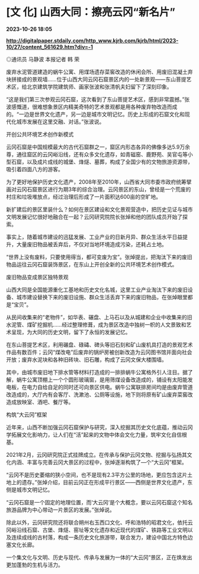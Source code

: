 # [文 化] 山西大同：擦亮云冈“新名片”

**2023-10-26 18:05**

**http://digitalpaper.stdaily.com/http_www.kjrb.com/kjrb/html/2023-10/27/content_561629.htm?div=-1**

 ◎通讯员 马静波 本报记者 韩 荣

 废弃水泥管道建造的蜗牛公寓、用煤场遗存菜窖改造的休闲会所、用废旧混凝土弃块拼接成的景观墙……位于山西大同云冈石窟景区内的一处新景观——东山菩提艺术区，给北京建筑学院建筑师、画家张波和张清帆夫妇留下了深刻印象。

 “这是我们第三次参观云冈石窟，这次看到了东山菩提艺术区，感到非常震撼。”张波感慨道，很难想象景区内精美奇特的艺术景观都是用各种废弃物改造而成的。“一边是世界文化遗产，另一边是城市文明记忆。历史上形成的石窟文化和现代化城市发展在这里交融、对话。”张波说。

 开创公共环境艺术创作新模式

 云冈石窟是中国规模最大的古代石窟群之一，窟区内形态各异的佛像多达5.9万余尊，通往窟区的云冈峪沿线，还有众多文化遗存，如青磁窑、鹿野苑、吴官屯等小型石窟，以及成片成线的城堡、烽燧、墓葬，构成了全国少有的文物旅游资源带，吸引着四面八方的游客。

 为了更好地保护历史文化遗产，2008年至2010年，山西省大同市委市政府统筹擘画对云冈石窟景区进行为期3年的综合治理。云冈景区的东山，曾经是一个荒废的村庄和垃圾堆放点，经过治理后形成了一片面积达600亩的空旷地。

 新扩建后的景区里装什么？如何在景区建设和文化景观营造中，把历史见证与城市文明发展记忆很好地融合在一起？云冈研究院院长张焯和他的团队成员开始了探索。

 事实上，随着城市建设的迅猛发展、工业产业的日新月异、群众生活水平日益提升，大量废旧物品被丢弃后，不仅对当地环境造成污染，还耗占土地。

 “世界上没有废料，只要使用得当，都可变废为宝”。张焯提出，把淘汰下来的废旧物品运往云冈石窟装饰景区，在东山上开创全新的公共环境艺术创作模式。

 废旧物品变成景区独特景观

 山西大同是全国能源重化工基地和历史文化名城，这里工业产业淘汰下来的废旧设备、城市建设替换下来的废旧设施、群众生活丢弃下来的废旧物品，在张焯眼里都是“宝贝”。

 从民间收集来的“老物件”，如华表、碾盘、上马石以及从城建和企业中收集来的旧水泥管、煤矿挖掘机……经过整理修葺，成为景区改造中独树一帜的人文景致和艺术呈现，为大同的历史文明，留下了永恒的发展记忆。

 在东山菩提艺术区，利用碾盘、碌碡、碑头等旧石刻和矿山废机具打造的景观艺术作品有数百件；云冈“煤改电”后废弃的锅炉房被创新改造为云冈图书馆并面向社会开放；废弃水泥块和各种旧砖块、旧石雕，构成了云冈文保大楼围墙。

 其中，由城市废旧地下排水管等材料打造成的一排排蜗牛公寓格外引人注目。据了解，蜗牛公寓顶棚上一个个圆形玻璃窗，是用筛煤设备改造成的，铺设有太阳能发电板，在电力自给自足的同时还可向景区供电。蜗牛公寓联排房间均是由废弃管道改造成的，大厅内有会客厅、洗漱池、公厕等设施，地下则将原有矿山废弃菜窖改造成放映室、酒吧、餐厅等。

 构筑“大云冈”框架

 近年来，山西不断加强云冈石窟保护与研究，深入挖掘其历史文化底蕴，推动云冈学拓展文化影响力，让人们在“活”起来的文物中体会文化力量，筑牢文化自信根基。

 2021年2月，云冈研究院正式挂牌成立。在传承与保护云冈文物、挖掘与弘扬其文化内涵、丰富与完善云冈大景区的过程中，张焯逐渐构筑了—个“大云冈”框架。

 “云冈不是历史萎缩的狭小空间，也不是现有2.3平方公里的场地，更应包含这片土地上的遗存。”张焯介绍，目前云冈正在形成平行景区——西侧是世界文化遗产，东侧是城市文明记忆。

 “云冈石窟是一个固定的地理位置，而‘大云冈’是个大概念，要以云冈石窟这个知名旅游品牌为中心带动一片景区的发展。”张焯说。

 除此以外，云冈研究院还将联合朔州右玉西口文化、呼和浩特的昭君文化，依托云冈峪沿线石窟、古堡、烽燧、窑址等文化遗存和近现代的煤矿、铁路等工业文明以及连续成线的古村落，构成一条历史文化旅游带，联合发力，建设中国北方特色边塞文化长廊。

 一个集文化与文明、历史与现代、传承与发展为一体的“大云冈”景区，正在焕发出更加蓬勃的生机与活力。